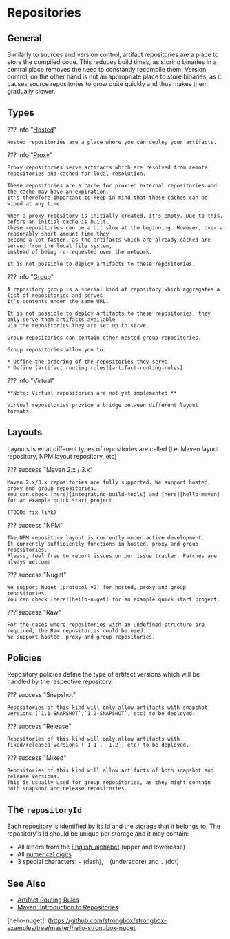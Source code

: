 # Repositories

## General

Similarly to sources and version control, artifact repositories are a place to store the compiled code. 
This reduces build times, as storing binaries in a central place removes the need to constantly recompile them. 
Version control, on the other hand is not an appropriate place to store binaries, as it causes source repositories 
to grow quite quickly and thus makes them gradually slower.

<div id="hosted"></div>

## Types

<div id="proxy"></div>

??? info "[Hosted](#hosted)" 

    Hosted repositories are a place where you can deploy your artifacts.

<div id="group"></div>

??? info "[Proxy](#proxy)"

    Proxy repositories serve artifacts which are resolved from remote repositories and cached for local resolution.
    
    These repositories are a cache for proxied external repositories and the cache may have an expiration. 
    It's therefore important to keep in mind that these caches can be wiped at any time.
    
    When a proxy repository is initially created, it's empty. Due to this, before an initial cache is built, 
    these repositories can be a bit slow at the beginning. However, over a reasonably short amount time they 
    become a lot faster, as the artifacts which are already cached are served from the local file system, 
    instead of being re-requested over the network.
    
    It is not possible to deploy artifacts to these repositories.

??? info "[Group](#group)"

    A repository group is a special kind of repository which aggregates a list of repositories and serves 
    it's contents under the same URL. 
    
    It is not possible to deploy artifacts to these repositories, they only serve them artifacts available 
    via the repositories they are set up to serve.
    
    Group repositories can contain other nested group repositories.
    
    Group repositories allow you to:
    
    * Define the ordering of the repositories they serve
    * Define [artifact routing rules][artifact-routing-rules]

??? info "Virtual"

    **Note: Virtual repositories are not yet implemented.**
    
    Virtual repositories provide a bridge between different layout formats.


## Layouts

Layouts is what different types of repositories are called (i.e. Maven layout repository, NPM layout repository, etc)

??? success "Maven 2.x / 3.x"

    Maven 2.x/3.x repositories are fully supported. We support hosted, proxy and group repositories. 
    You can check [here][integrating-build-tools] and [here][hello-maven] for an example quick start project.
    
    (TODO: fix link)


??? success "NPM"

    The NPM repository layout is currently under active development.   
    It currently sufficiently functions in hosted, proxy and group repositories.  
    Please, feel free to report issues on our issue tracker. Patches are always welcome!

??? success "Nuget"

    We support Nuget (protocol v2) for hosted, proxy and group repositories.  
    You can check [here][hello-nuget] for an example quick start project.

??? success "Raw"

    For the cases where repositories with an undefined structure are required, the Raw repositories could be used. 
    We support hosted, proxy and group repositories.


## Policies

Repository policies define the type of artifact versions which will be handled by the respective repository.

??? success "Snapshot"

    Repositories of this kind will only allow artifacts with snapshot versions (`1.1-SNAPSHOT`,`1.2-SNAPSHOT`, etc) to be deployed.

??? success "Release"

    Repositories of this kind will only allow artifacts with fixed/released versions (`1.1`, `1.2`, etc) to be deployed.

??? success "Mixed"

    Repositories of this kind will allow artifacts of both snapshot and release versions. 
    This is usually used for group repositories, as they might contain both snapshot and release repositories.
    
## The `repositoryId`

Each repository is identified by its Id and the storage that it belongs to. The repository's Id should be unique per storage and it may contain:

- All letters from the [English_alphabet](https://en.wikipedia.org/wiki/English_alphabet) (upper and lowercase)
- All [numerical digits](https://en.wikipedia.org/wiki/Numerical_digit)
- 3 special characters: `-` (dash), `_` (underscore) and `.` (dot)    

## See Also
* [Artifact Routing Rules][artifact-routing-rules]
* [Maven: Introduction to Repositories](http://maven.apache.org/guides/introduction/introduction-to-repositories.html)


[artifact-routing-rules]: ../user-guide/artifact-routing-rules.md
[integrating-build-tools]: https://github.com/strongbox/strongbox-docs/blob/master/wiki/integrating-build-tools-with-strongbox.md
[hello-maven]: https://github.com/strongbox/strongbox-examples/tree/master/hello-strongbox-maven
[hello-nuget]: (https://github.com/strongbox/strongbox-examples/tree/master/hello-strongbox-nuget

